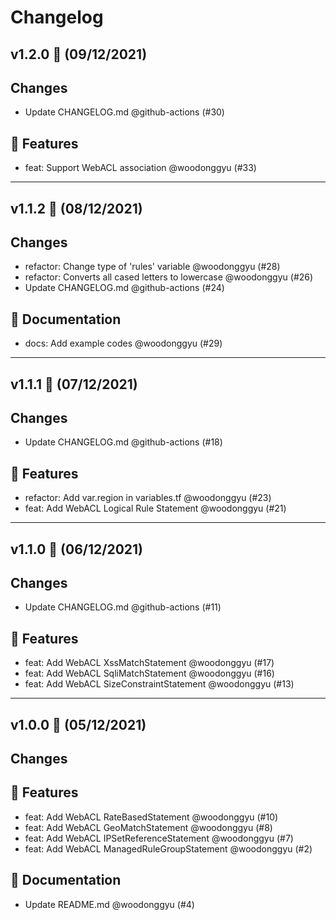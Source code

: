 # Changelog

## v1.2.0 🌈 (09/12/2021)
## Changes

- Update CHANGELOG.md @github-actions (#30)

## 🚀 Features

- feat: Support WebACL association @woodonggyu (#33)

---

## v1.1.2 🌈 (08/12/2021)
## Changes

- refactor: Change type of 'rules' variable @woodonggyu (#28)
- refactor: Converts all cased letters to lowercase @woodonggyu (#26)
- Update CHANGELOG.md @github-actions (#24)

## 📝 Documentation

- docs: Add example codes @woodonggyu (#29)

---

## v1.1.1 🌈 (07/12/2021)
## Changes

- Update CHANGELOG.md @github-actions (#18)

## 🚀 Features

- refactor: Add var.region in variables.tf @woodonggyu (#23)
- feat: Add WebACL Logical Rule Statement @woodonggyu (#21)

---

## v1.1.0 🌈 (06/12/2021)
## Changes

- Update CHANGELOG.md @github-actions (#11)

## 🚀 Features

- feat: Add WebACL XssMatchStatement @woodonggyu (#17)
- feat: Add WebACL SqliMatchStatement @woodonggyu (#16)
- feat: Add WebACL SizeConstraintStatement @woodonggyu (#13)

---

## v1.0.0 🌈 (05/12/2021)
## Changes

## 🚀 Features

- feat: Add WebACL RateBasedStatement @woodonggyu (#10)
- feat: Add WebACL GeoMatchStatement @woodonggyu (#8)
- feat: Add WebACL IPSetReferenceStatement @woodonggyu (#7)
- feat: Add WebACL ManagedRuleGroupStatement @woodonggyu (#2)

## 📝 Documentation

- Update README.md @woodonggyu (#4)
